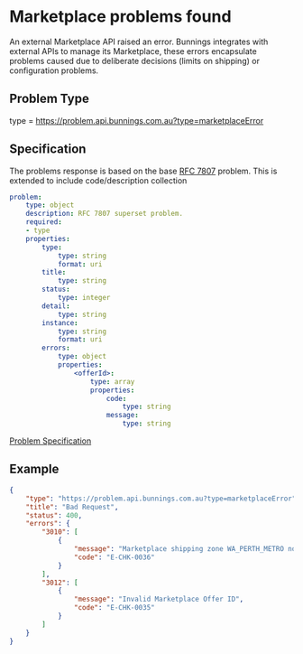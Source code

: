 # Marketplace problems found

An external Marketplace API raised an error. Bunnings integrates with external APIs to manage its Marketplace,
these errors encapsulate problems caused due to deliberate decisions (limits on shipping) or configuration
problems.

## Problem Type

type = https://problem.api.bunnings.com.au?type=marketplaceError

## Specification

The problems response is based on the base [RFC 7807](https://tools.ietf.org/html/rfc7807) problem.
This is extended to include code/description collection

```yaml
problem:
    type: object
    description: RFC 7807 superset problem.
    required:
    - type
    properties:
        type:
            type: string
            format: uri
        title:
            type: string
        status:
            type: integer
        detail:
            type: string
        instance:
            type: string
            format: uri
        errors:
            type: object
            properties:
                <offerId>:
                    type: array
                    properties:
                        code:
                            type: string
                        message:
                            type: string
```
[Problem Specification](./marketplaceError.yaml)

## Example

```json
{
    "type": "https://problem.api.bunnings.com.au?type=marketplaceError",
    "title": "Bad Request",
    "status": 400,
    "errors": {
        "3010": [
            {
                "message": "Marketplace shipping zone WA_PERTH_METRO not allowed",
                "code": "E-CHK-0036"
            }
        ],
        "3012": [
            {
                "message": "Invalid Marketplace Offer ID",
                "code": "E-CHK-0035"
            }
        ]
    }
}
```
